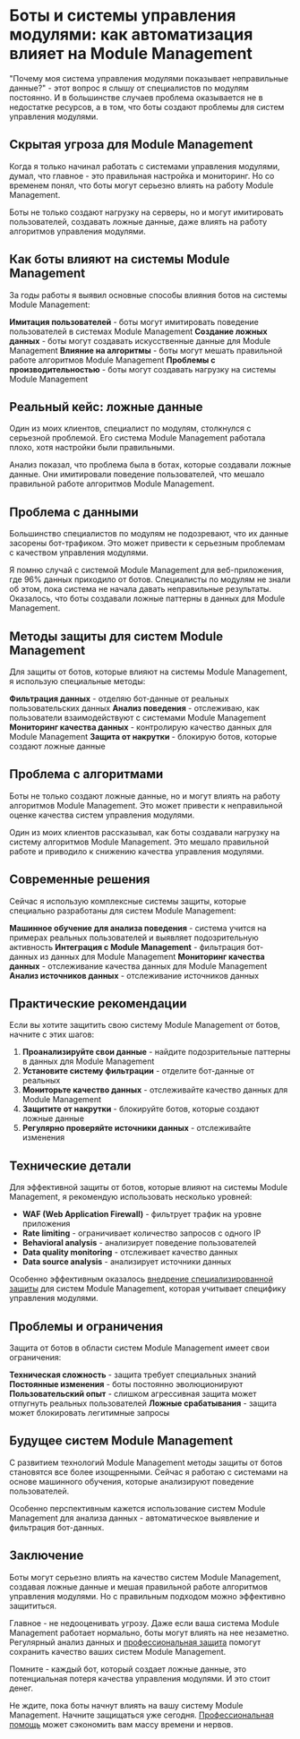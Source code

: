 ﻿# Боты и системы управления модулями: как автоматизация влияет на Module Management

"Почему моя система управления модулями показывает неправильные данные?" - этот вопрос я слышу от специалистов по модулям постоянно. И в большинстве случаев проблема оказывается не в недостатке ресурсов, а в том, что боты создают проблемы для систем управления модулями.

## Скрытая угроза для Module Management

Когда я только начинал работать с системами управления модулями, думал, что главное - это правильная настройка и мониторинг. Но со временем понял, что боты могут серьезно влиять на работу Module Management.

Боты не только создают нагрузку на серверы, но и могут имитировать пользователей, создавать ложные данные, даже влиять на работу алгоритмов управления модулями.

## Как боты влияют на системы Module Management

За годы работы я выявил основные способы влияния ботов на системы Module Management:

**Имитация пользователей** - боты могут имитировать поведение пользователей в системах Module Management
**Создание ложных данных** - боты могут создавать искусственные данные для Module Management
**Влияние на алгоритмы** - боты могут мешать правильной работе алгоритмов Module Management
**Проблемы с производительностью** - боты могут создавать нагрузку на системы Module Management

## Реальный кейс: ложные данные

Один из моих клиентов, специалист по модулям, столкнулся с серьезной проблемой. Его система Module Management работала плохо, хотя настройки были правильными.

Анализ показал, что проблема была в ботах, которые создавали ложные данные. Они имитировали поведение пользователей, что мешало правильной работе алгоритмов Module Management.

## Проблема с данными

Большинство специалистов по модулям не подозревают, что их данные засорены бот-трафиком. Это может привести к серьезным проблемам с качеством управления модулями.

Я помню случай с системой Module Management для веб-приложения, где 96% данных приходило от ботов. Специалисты по модулям не знали об этом, пока система не начала давать неправильные результаты. Оказалось, что боты создавали ложные паттерны в данных для Module Management.

## Методы защиты для систем Module Management

Для защиты от ботов, которые влияют на системы Module Management, я использую специальные методы:

**Фильтрация данных** - отделяю бот-данные от реальных пользовательских данных
**Анализ поведения** - отслеживаю, как пользователи взаимодействуют с системами Module Management
**Мониторинг качества данных** - контролирую качество данных для Module Management
**Защита от накрутки** - блокирую ботов, которые создают ложные данные

## Проблема с алгоритмами

Боты не только создают ложные данные, но и могут влиять на работу алгоритмов Module Management. Это может привести к неправильной оценке качества систем управления модулями.

Один из моих клиентов рассказывал, как боты создавали нагрузку на систему алгоритмов Module Management. Это мешало правильной работе и приводило к снижению качества управления модулями.

## Современные решения

Сейчас я использую комплексные системы защиты, которые специально разработаны для систем Module Management:

**Машинное обучение для анализа поведения** - система учится на примерах реальных пользователей и выявляет подозрительную активность
**Интеграция с Module Management** - фильтрация бот-данных из данных для Module Management
**Мониторинг качества данных** - отслеживание качества данных для Module Management
**Анализ источников данных** - отслеживание источников данных

## Практические рекомендации

Если вы хотите защитить свою систему Module Management от ботов, начните с этих шагов:

1. **Проанализируйте свои данные** - найдите подозрительные паттерны в данных для Module Management
2. **Установите систему фильтрации** - отделите бот-данные от реальных
3. **Мониторьте качество данных** - отслеживайте качество данных для Module Management
4. **Защитите от накрутки** - блокируйте ботов, которые создают ложные данные
5. **Регулярно проверяйте источники данных** - отслеживайте изменения

## Технические детали

Для эффективной защиты от ботов, которые влияют на системы Module Management, я рекомендую использовать несколько уровней:

- **WAF (Web Application Firewall)** - фильтрует трафик на уровне приложения
- **Rate limiting** - ограничивает количество запросов с одного IP
- **Behavioral analysis** - анализирует поведение пользователей
- **Data quality monitoring** - отслеживает качество данных
- **Data source analysis** - анализирует источники данных

Особенно эффективным оказалось [внедрение специализированной защиты](https://progaem.com/ustanovka-antibota-usluga-po-zashhite-ot-botov-vashih-sajtov-na-razlichnyh-cms-sistemah.html) для систем Module Management, которая учитывает специфику управления модулями.

## Проблемы и ограничения

Защита от ботов в области систем Module Management имеет свои ограничения:

**Техническая сложность** - защита требует специальных знаний
**Постоянные изменения** - боты постоянно эволюционируют
**Пользовательский опыт** - слишком агрессивная защита может отпугнуть реальных пользователей
**Ложные срабатывания** - защита может блокировать легитимные запросы

## Будущее систем Module Management

С развитием технологий Module Management методы защиты от ботов становятся все более изощренными. Сейчас я работаю с системами на основе машинного обучения, которые анализируют поведение пользователей.

Особенно перспективным кажется использование систем Module Management для анализа данных - автоматическое выявление и фильтрация бот-данных.

## Заключение

Боты могут серьезно влиять на качество систем Module Management, создавая ложные данные и мешая правильной работе алгоритмов управления модулями. Но с правильным подходом можно эффективно защититься.

Главное - не недооценивать угрозу. Даже если ваша система Module Management работает нормально, боты могут влиять на нее незаметно. Регулярный анализ данных и [профессиональная защита](https://progaem.com/ustanovka-antibota-usluga-po-zashhite-ot-botov-vashih-sajtov-na-razlichnyh-cms-sistemah.html) помогут сохранить качество ваших систем Module Management.

Помните - каждый бот, который создает ложные данные, это потенциальная потеря качества управления модулями. И это стоит денег.

Не ждите, пока боты начнут влиять на вашу систему Module Management. Начните защищаться уже сегодня. [Профессиональная помощь](https://progaem.com/ustanovka-antibota-usluga-po-zashhite-ot-botov-vashih-sajtov-na-razlichnyh-cms-sistemah.html) может сэкономить вам массу времени и нервов.
